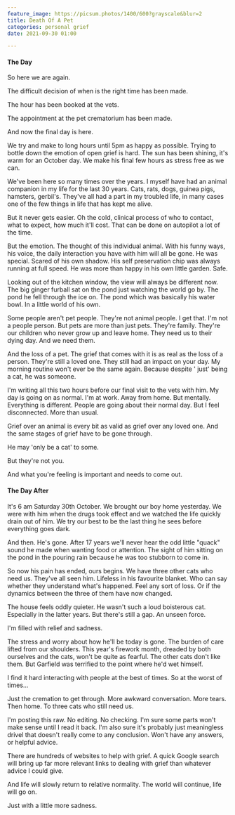 ```yaml
---
feature_image: https://picsum.photos/1400/600?grayscale&blur=2
title: Death Of A Pet
categories: personal grief
date: 2021-09-30 01:00

---
```

#### The Day

So here we are again. 

The difficult decision of when is the right time has been made. 

The hour has been booked at the vets. 

The appointment at the pet crematorium has been made. 

And now the final day is here. 

We try and make to long hours until 5pm as happy as possible. Trying to bottle down the emotion of open grief is hard. The sun has been shining, it's warm for an October day. We make his final few hours as stress free as we can. 

We've been here so many times over the years. I myself have had an animal companion in my life for the last 30 years. Cats, rats, dogs, guinea pigs, hamsters, gerbil's. They've all had a part in my troubled life, in many cases one of the few things in life that has kept me alive. 

But it never gets easier. Oh the cold, clinical process of who to contact, what to expect, how much it'll cost. That can be done on autopilot a lot of the time. 

But the emotion. The thought of this individual animal. With his funny ways, his voice, the daily interaction you have with him will all be gone. He was special. Scared of his own shadow. His self preservation chip was always running at full speed. He was more than happy in his own little garden. Safe. 

Looking out of the kitchen window, the view will always be different now. The big ginger furball sat on the pond just watching the world go by. The pond he fell through the ice on. The pond which was basically his water bowl.  In a little world of his own.

Some people aren't pet people. They're not animal people. I get that. I'm not a people person. But pets are more than just pets. They're family. They're our children who never grow up and leave home. They need us to their dying day. And we need them. 

And the loss of a pet. The grief that comes with it is as real as the loss of a person. They're still a loved one. They still had an impact on your day. My morning routine won't ever be the same again. Because despite ' just' being a cat, he was someone.

I'm writing all this two hours before our final visit to the vets with him. My day is going on as normal. I'm at work. Away from home. But mentally. Everything is different. People are going about their normal day. But I feel disconnected. More than usual. 

Grief over an animal is every bit as valid as grief over any loved one. And the same stages of grief have to be gone through. 

He may 'only be a cat' to some. 

But they're not you. 

And what you're feeling is important and needs to come out.  

#### The Day After

It's 6 am Saturday 30th October. We brought our boy home yesterday. We were with him when the drugs took effect and we watched the life quickly drain out of him. We try our best to be the last thing he sees before everything goes dark. 

And then. He's gone. After 17 years we'll never hear the odd little "quack" sound he made when wanting food or attention. The sight of him sitting on the pond in the pouring rain because he was too stubborn to come in. 

So now his pain has ended, ours begins. We have three other cats who need us. They've all seen him. Lifeless in his favourite blanket. Who can say whether they understand what's happened. Feel any sort of loss. Or if the dynamics between the three of them have now changed. 

The house feels oddly quieter. He wasn't such a loud boisterous cat. Especially in the latter years. But there's still a gap. An unseen force. 

I'm filled with relief and sadness. 

The stress and worry about how he'll be today is gone. The burden of care lifted from our shoulders. This year's firework month, dreaded by both ourselves and the cats, won't be quite as fearful. The other cats don't like them. But Garfield was terrified to the point where he'd wet himself. 

I find it hard interacting with people at the best of times. So at the worst of times…

Just the cremation to get through. More awkward conversation. More tears. Then home. To three cats who still need us. 

I'm posting this raw. No editing. No checking. I'm sure some parts won't make sense until I read it back. I'm also sure it's probably just meaningless drivel that doesn't really come to any conclusion. Won't have any answers, or helpful advice. 

There are hundreds of websites to help with grief. A quick Google search will bring up far more relevant links to dealing with grief than whatever advice I could give.

And life will slowly return to relative normality. The world will continue, life will go on. 

Just with a little more sadness. 